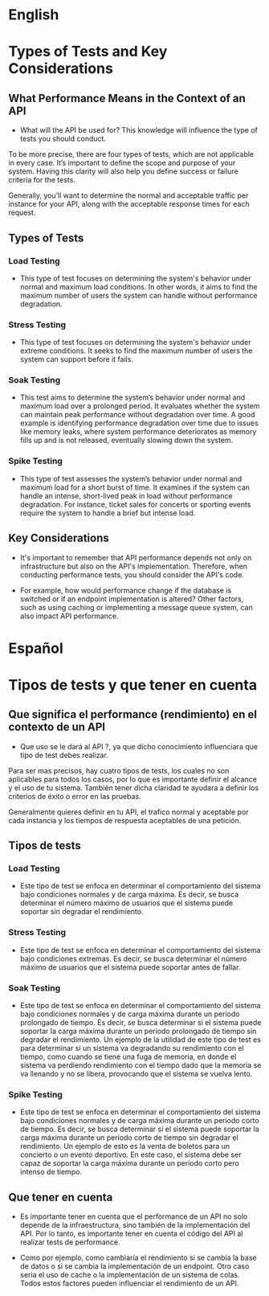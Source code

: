 # English
# Types of Tests and Key Considerations

## What Performance Means in the Context of an API

- What will the API be used for? This knowledge will influence the type of tests you should conduct.

To be more precise, there are four types of tests, which are not applicable in every case. It’s important to define the scope and purpose of your system. Having this clarity will also help you define success or failure criteria for the tests.

Generally, you’ll want to determine the normal and acceptable traffic per instance for your API, along with the acceptable response times for each request.

## Types of Tests

### Load Testing

- This type of test focuses on determining the system's behavior under normal and maximum load conditions. In other words, it aims to find the maximum number of users the system can handle without performance degradation.

### Stress Testing

- This type of test focuses on determining the system's behavior under extreme conditions. It seeks to find the maximum number of users the system can support before it fails.

### Soak Testing

- This test aims to determine the system’s behavior under normal and maximum load over a prolonged period. It evaluates whether the system can maintain peak performance without degradation over time. A good example is identifying performance degradation over time due to issues like memory leaks, where system performance deteriorates as memory fills up and is not released, eventually slowing down the system.

### Spike Testing

- This type of test assesses the system’s behavior under normal and maximum load for a short burst of time. It examines if the system can handle an intense, short-lived peak in load without performance degradation. For instance, ticket sales for concerts or sporting events require the system to handle a brief but intense load.

## Key Considerations

- It's important to remember that API performance depends not only on infrastructure but also on the API's implementation. Therefore, when conducting performance tests, you should consider the API's code.

- For example, how would performance change if the database is switched or if an endpoint implementation is altered? Other factors, such as using caching or implementing a message queue system, can also impact API performance.



# Español
# Tipos de tests y que tener en cuenta

## Que significa el performance (rendimiento) en el contexto de un API

- Que uso se le dará al API ?, ya que dicho conocimiento influenciara
que tipo de test debes realizar.

Para ser mas precisos, hay cuatro tipos de tests, los cuales no son aplicables para
todos los casos, por lo que es importante definir el alcance y el uso de tu
sistema. También tener dicha claridad te ayudara a definir los criterios de éxito
o error en las pruebas.

Generalmente quieres definir en tu API, el trafico normal y aceptable por cada instancia
y los tiempos de respuesta aceptables de una petición.


## Tipos de tests

### Load Testing

- Este tipo de test se enfoca en determinar el comportamiento del sistema bajo
condiciones normales y de carga máxima. Es decir, se busca determinar el número
máximo de usuarios que el sistema puede soportar sin degradar el rendimiento.

### Stress Testing

- Este tipo de test se enfoca en determinar el comportamiento del sistema bajo
condiciones extremas. Es decir, se busca determinar el número máximo de usuarios
que el sistema puede soportar antes de fallar.

### Soak Testing

- Este tipo de test se enfoca en determinar el comportamiento del sistema bajo
condiciones normales y de carga máxima durante un periodo prolongado de tiempo.
Es decir, se busca determinar si el sistema puede soportar la carga máxima durante
un periodo prolongado de tiempo sin degradar el rendimiento. Un ejemplo de la 
utilidad de este tipo de test es para determinar si un sistema va degradando su
rendimiento con el tiempo, como cuando se tiene una fuga de memoria, en donde
el sistema va perdiendo rendimiento con el tiempo dado que la memoria se va
llenando y no se libera, provocando que el sistema se vuelva lento.

### Spike Testing

- Este tipo de test se enfoca en determinar el comportamiento del sistema bajo
condiciones normales y de carga máxima durante un periodo corto de tiempo.
Es decir, se busca determinar si el sistema puede soportar la carga máxima durante
un periodo corto de tiempo sin degradar el rendimiento. Un ejemplo de esto es la venta
de boletos para un concierto o un evento deportivo. En este caso, el sistema debe
ser capaz de soportar la carga máxima durante un periodo corto pero intenso de tiempo.

## Que tener en cuenta

- Es importante tener en cuenta que el performance de un API no solo depende de
la infraestructura, sino también de la implementación del API. Por lo tanto, es
importante tener en cuenta el código del API al realizar tests de performance.

- Como por ejemplo, como cambiaría el rendimiento si se cambia la base de datos
o si se cambia la implementación de un endpoint. Otro caso seria el uso de cache
o la implementación de un sistema de colas. Todos estos factores pueden influenciar
el rendimiento de un API.